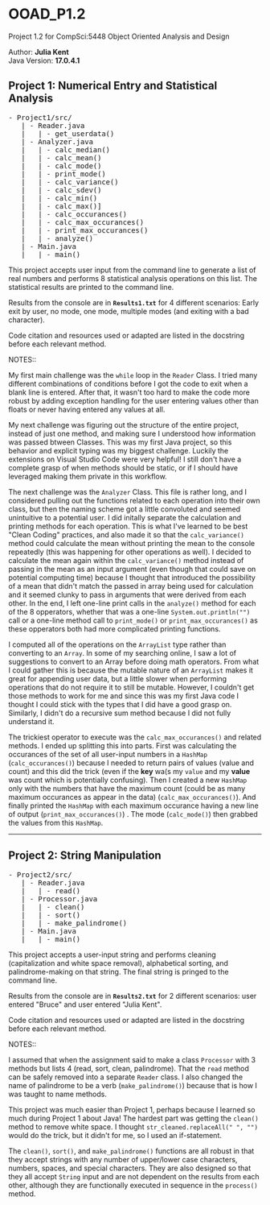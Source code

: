 # OOAD_P1.2
Project 1.2 for CompSci:5448 Object Oriented Analysis and Design

Author: **Julia Kent** \
Java Version: **17.0.4.1**

## Project 1: Numerical Entry and Statistical Analysis

<pre>
- Project1/src/
   | - Reader.java
   |   | - get_userdata()
   | - Analyzer.java
   |   | - calc_median()
   |   | - calc_mean()
   |   | - calc_mode()
   |   | - print_mode()
   |   | - calc_variance()
   |   | - calc_sdev()
   |   | - calc_min()
   |   | - calc_max()]
   |   | - calc_occurances()
   |   | - calc_max_occurances()
   |   | - print_max_occurances()
   |   | - analyze()
   | - Main.java
   |   | - main()
</pre>

This project accepts user input from the command line to generate a list of real numbers and performs 8 statistical analysis operations on this list. The statistical results are printed to the command line.

Results from the console are in **`Results1.txt`** for 4 different scenarios: Early exit by user, no mode, one mode, multiple modes (and exiting with a bad character).

Code citation and resources used or adapted are listed in the docstring before each relevant method.

NOTES::

My first main challenge was the `while` loop in the `Reader` Class. I tried many different combinations of conditions before I got the code to exit when a blank line is entered. After that, it wasn't too hard to make the code more robust by adding exception handling for the user entering values other than floats or never having entered any values at all.

My next challenge was figuring out the structure of the entire project, instead of just one method, and making sure I understood how information was passed btween Classes. This was my first Java project, so this behavior and explicit typing was my biggest challenge. Luckily the extensions on Visual Studio Code were very helpful! I still don't have a complete grasp of when methods should be static, or if I should have leveraged making them private in this workflow.

The next challenge was the `Analyzer` Class. This file is rather long, and I considered pulling out the functions related to each operation into their own class, but then the naming scheme got a little convoluted and seemed unintuitive to a potential user. I did initally separate the calculation and printing methods for each operation. This is what I've learned to be best "Clean Coding" practices, and also made it so that the `calc_variance()` method could calculate the mean without printing the mean to the console repeatedly (this was happening for other operations as well). I decided to calculate the mean again within the `calc_variance()` method instead of passing in the mean as an input argument (even though that could save on potential computing time) because I thought that introduced the possibility of a mean that didn't match the passed in array being used for calculation and it seemed clunky to pass in arguments that were derived from each other. In the end, I left one-line print calls in the `analyze()` method for each of the 8 opperators, whether that was a one-line `System.out.println("")` call or a one-line method call to `print_mode()` or `print_max_occurances()` as these opperators both had more complicated printing functions.

I computed all of the operations on the `ArrayList` type rather than converting to an `Array`. In some of my searching online, I saw a lot of suggestions to convert to an Array before doing math operators. From what I could gather this is because the mutable nature of an `ArrayList` makes it great for appending user data, but a little slower when performing operations that do not require it to still be mutable. However, I couldn't get those methods to work for me and since this was my first Java code I thought I could stick with the types that I did have a good grasp on. Similarly, I didn't do a recursive sum method because I did not fully understand it.

The trickiest operator to execute was the `calc_max_occurances()` and related methods. I ended up splitting this into parts. First was calculating the occurances of the set of all user-input numbers in a `HashMap` (`calc_occurances()`) because I needed to return pairs of values (value and count) and this did the trick (even if the **key** wa(s my `value` and my **value** was count which is potentially confusing). Then I created a new `HashMap` only with the numbers that have the maximum count (could be as many maximum occurances as appear in the data) (`calc_max_occurances()`). And finally printed the `HashMap` with each maximum occurance having a new line of output (`print_max_occurances()`) . The mode (`calc_mode()`) then grabbed the values from this `HashMap`.

-----------------------------

## Project 2: String Manipulation


<pre>
- Project2/src/
   | - Reader.java
   |   | - read()
   | - Processor.java
   |   | - clean()
   |   | - sort()
   |   | - make_palindrome()
   | - Main.java
   |   | - main()
</pre>

This project accepts a user-input string and performs cleaning (capitalization and white space removal), alphabetical sorting, and palindrome-making on that string. The final string is pringed to the command line.

Results from the console are in **`Results2.txt`** for 2 different scenarios: user entered "Bruce" and user entered "Julia Kent".

Code citation and resources used or adapted are listed in the docstring before each relevant method.

NOTES::

I assumed that when the assignment said to make a class `Processor` with 3 methods but lists 4 (read, sort, clean, palindrome). That the `read` method can be safely removed into a separate `Reader` class. I also changed the name of palindrome to be a verb (`make_palindrome()`) because that is how I was taught to name methods.

This project was much easier than Project 1, perhaps because I learned so much during Project 1 about Java! The hardest part was getting the `clean()` method to remove white space. I thought `str_cleaned.replaceAll(" ", "")` would do the trick, but it didn't for me, so I used an if-statement.

The `clean()`, `sort()`, and `make_palindrome()` functions are all robust in that they accept strings with any number of upper/lower case characters, numbers, spaces, and special characters. They are also designed so that they all accept `String` input and are not dependent on the results from each other, although they are functionally executed in sequence in the `process()` method.
